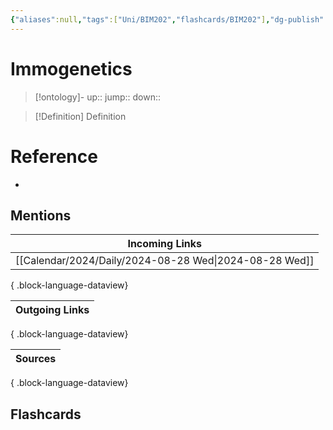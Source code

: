 ```yaml
---
{"aliases":null,"tags":["Uni/BIM202","flashcards/BIM202"],"dg-publish":true,"permalink":"/cards/immogenetics/","dgPassFrontmatter":true}
---
```


# Immogenetics

> [!ontology]-
> up:: 
> jump:: 
> down:: 

> [!Definition] Definition

# Reference

- 

## Mentions

| Incoming Links                                            |
| --------------------------------------------------------- |
| [[Calendar/2024/Daily/2024-08-28 Wed\|2024-08-28 Wed]] |

{ .block-language-dataview}

| Outgoing Links |
| -------------- |

{ .block-language-dataview}

| Sources |
| ------- |

{ .block-language-dataview}

## Flashcards